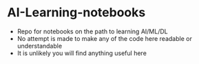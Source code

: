 # AI-Learning-notebooks
- Repo for notebooks on the path to learning AI/ML/DL
- No attempt is made to make any of the code here readable or understandable
- It is unlikely you will find anything useful here

